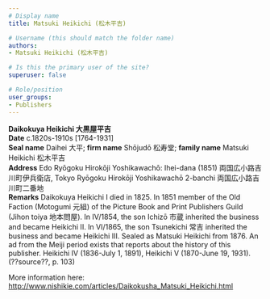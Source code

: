 ```yaml
---
# Display name
title: Matsuki Heikichi (松木平吉)

# Username (this should match the folder name)
authors:
- Matsuki Heikichi (松木平吉)

# Is this the primary user of the site?
superuser: false

# Role/position
user_groups:
- Publishers
---
```


<b>Daikokuya Heikichi 大黒屋平吉</b><br />
<b>Date</b> c.1820s-1910s [1764-1931]<br />
<b>Seal name</b> Daihei 大平; <b>firm name</b> Shōjudō 松寿堂; <b>family name</b> Matsuki Heikichi 松木平吉<br />
<b>Address</b> Edo Ryōgoku Hirokōji Yoshikawachō: Ihei-dana (1851) 両国広小路吉川町伊兵衛店, Tokyo Ryōgoku Hirokōji Yoshikawachō 2-banchi 両国広小路吉川町二番地<br />
<b>Remarks</b> Daikokuya Heikichi I died in 1825. In 1851 member of the Old Faction (Motogumi 元組) of the Picture Book and Print Publishers Guild (Jihon toiya 地本問屋). In IV/1854, the son Ichizō 市蔵 inherited the business and became Heikichi II. In VI/1865, the son Tsunekichi 常吉 inherited the business and became Heikichi III. Sealed as Matsuki Heikichi from 1876. An ad from the Meiji period exists that reports about the history of this publisher. Heikichi IV (1836-July 1, 1891), Heikichi V (1870-June 19, 1931).<br />
(??source??, p. 103)

More information here:<br />
http://www.nishikie.com/articles/Daikokusha_Matsuki_Heikichi.html
